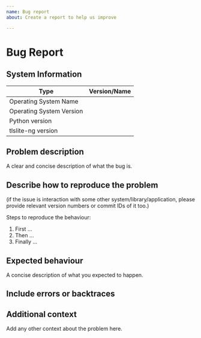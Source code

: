 ```yaml
---
name: Bug report
about: Create a report to help us improve

---
```


# Bug Report

## System Information

| Type                     | Version/Name |
| ------------------------ | ------------ |
| Operating System Name    | <!-- provide name of OS you're using here, e.g.: Windows, RHEL --> |
| Operating System Version | <!-- provide the version of the OS you're using here, e.g.: 6.10, 7 --> |
| Python version           | <!-- provide the output of `python -V` you're using --> |
| tlslite-ng version       | <!-- provide the version or commit ID of tlslite-ng version you're using(use `git rev-parse HEAD` in tlslite-ng repo copy you're using or if you're using a packages version, run `python -c 'import tlslite; print(tlslite.__version__)'`, also how it was installed --> |

## Problem description

A clear and concise description of what the bug is.

## Describe how to reproduce the problem

(if the issue is interaction with some other system/library/application,
please provide relevant version numbers or commit IDs of it too.)

Steps to reproduce the behaviour:

1. First ...
1. Then ...
1. Finally ...

## Expected behaviour

A concise description of what you expected to happen.

## Include errors or backtraces

<!-- please insert logs between

```
```

lines (standard MarkDown preformatted text markers).

If the log is very long (full screen or longer), please include it inside a
<details> HTML tag, see https://stackoverflow.com/a/39920717/462370 for details
-->

## Additional context

Add any other context about the problem here.
